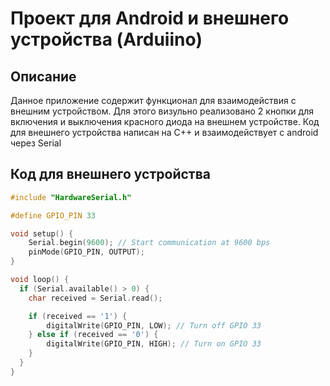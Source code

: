 # Проект для Android и внешнего устройства (Arduiino)

## Описание

Данное приложение содержит функционал для взаимодействия с внешним устройством. Для этого визульно реализовано 2 кнопки для включения и выключения красного диода на внешнем устройстве.
Код для внешнего устройства написан на C++ и взаимодействует с android через Serial

## Код для внешнего устройства

```cpp
#include "HardwareSerial.h"

#define GPIO_PIN 33

void setup() {
    Serial.begin(9600); // Start communication at 9600 bps
    pinMode(GPIO_PIN, OUTPUT);
}

void loop() {
  if (Serial.available() > 0) {
    char received = Serial.read();

    if (received == '1') {
        digitalWrite(GPIO_PIN, LOW); // Turn off GPIO 33
    } else if (received == '0') {
        digitalWrite(GPIO_PIN, HIGH); // Turn on GPIO 33
    }
  }
}
```

